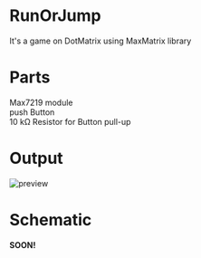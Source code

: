 # RunOrJump
It's a game on DotMatrix using MaxMatrix library

# Parts
Max7219 module<br />
push Button<br />
10 kΩ Resistor for Button pull-up

# Output
![preview](./runorjump.gif)

# Schematic
<b>SOON!</b>
